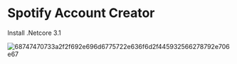 # Spotify Account Creator

Install .Netcore 3.1

![68747470733a2f2f692e696d6775722e636f6d2f445932566278792e706e67](https://user-images.githubusercontent.com/61135648/103163223-4059e880-4836-11eb-9df1-0088cad857be.png)
